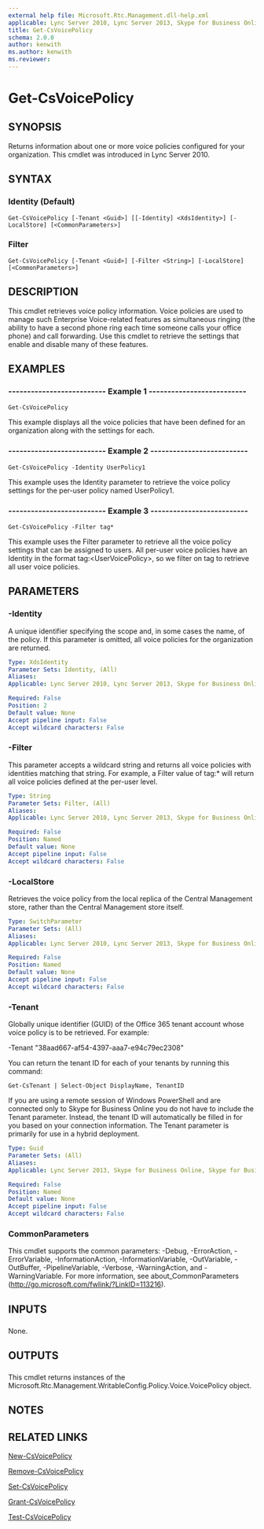 ```yaml
---
external help file: Microsoft.Rtc.Management.dll-help.xml
applicable: Lync Server 2010, Lync Server 2013, Skype for Business Online, Skype for Business Server 2015, Skype for Business Server 2019
title: Get-CsVoicePolicy
schema: 2.0.0
author: kenwith
ms.author: kenwith
ms.reviewer:
---
```


# Get-CsVoicePolicy

## SYNOPSIS
Returns information about one or more voice policies configured for your organization.
This cmdlet was introduced in Lync Server 2010.



## SYNTAX

### Identity (Default)
```
Get-CsVoicePolicy [-Tenant <Guid>] [[-Identity] <XdsIdentity>] [-LocalStore] [<CommonParameters>]
```

### Filter
```
Get-CsVoicePolicy [-Tenant <Guid>] [-Filter <String>] [-LocalStore] [<CommonParameters>]
```

## DESCRIPTION
This cmdlet retrieves voice policy information.
Voice policies are used to manage such Enterprise Voice-related features as simultaneous ringing (the ability to have a second phone ring each time someone calls your office phone) and call forwarding.
Use this cmdlet to retrieve the settings that enable and disable many of these features.



## EXAMPLES


### -------------------------- Example 1 -------------------------- 
```
Get-CsVoicePolicy
```

This example displays all the voice policies that have been defined for an organization along with the settings for each.



### -------------------------- Example 2 -------------------------- 
```
Get-CsVoicePolicy -Identity UserPolicy1
```

This example uses the Identity parameter to retrieve the voice policy settings for the per-user policy named UserPolicy1.


### -------------------------- Example 3 -------------------------- 
```
Get-CsVoicePolicy -Filter tag*
```

This example uses the Filter parameter to retrieve all the voice policy settings that can be assigned to users.
All per-user voice policies have an Identity in the format tag:\<UserVoicePolicy\>, so we filter on tag  to retrieve all user voice policies.



## PARAMETERS

### -Identity

A unique identifier specifying the scope and, in some cases the name, of the policy.
If this parameter is omitted, all voice policies for the organization are returned.



```yaml
Type: XdsIdentity
Parameter Sets: Identity, (All)
Aliases: 
Applicable: Lync Server 2010, Lync Server 2013, Skype for Business Online, Skype for Business Server 2015, Skype for Business Server 2019

Required: False
Position: 2
Default value: None
Accept pipeline input: False
Accept wildcard characters: False
```

### -Filter

This parameter accepts a wildcard string and returns all voice policies with identities matching that string.
For example, a Filter value of tag:* will return all voice policies defined at the per-user level.



```yaml
Type: String
Parameter Sets: Filter, (All)
Aliases: 
Applicable: Lync Server 2010, Lync Server 2013, Skype for Business Online, Skype for Business Server 2015, Skype for Business Server 2019

Required: False
Position: Named
Default value: None
Accept pipeline input: False
Accept wildcard characters: False
```

### -LocalStore

Retrieves the voice policy from the local replica of the Central Management store, rather than the Central Management store itself.


```yaml
Type: SwitchParameter
Parameter Sets: (All)
Aliases: 
Applicable: Lync Server 2010, Lync Server 2013, Skype for Business Online, Skype for Business Server 2015, Skype for Business Server 2019

Required: False
Position: Named
Default value: None
Accept pipeline input: False
Accept wildcard characters: False
```

### -Tenant

Globally unique identifier (GUID) of the Office 365 tenant account whose voice policy is to be retrieved.
For example:

-Tenant "38aad667-af54-4397-aaa7-e94c79ec2308"

You can return the tenant ID for each of your tenants by running this command:

`Get-CsTenant | Select-Object DisplayName, TenantID`


If you are using a remote session of Windows PowerShell and are connected only to Skype for Business Online you do not have to include the Tenant parameter.
Instead, the tenant ID will automatically be filled in for you based on your connection information.
The Tenant parameter is primarily for use in a hybrid deployment.



```yaml
Type: Guid
Parameter Sets: (All)
Aliases: 
Applicable: Lync Server 2013, Skype for Business Online, Skype for Business Server 2015, Skype for Business Server 2019

Required: False
Position: Named
Default value: None
Accept pipeline input: False
Accept wildcard characters: False
```

### CommonParameters
This cmdlet supports the common parameters: -Debug, -ErrorAction, -ErrorVariable, -InformationAction, -InformationVariable, -OutVariable, -OutBuffer, -PipelineVariable, -Verbose, -WarningAction, and -WarningVariable. For more information, see about_CommonParameters (http://go.microsoft.com/fwlink/?LinkID=113216).

## INPUTS

###  
None.

## OUTPUTS

###  
This cmdlet returns instances of the Microsoft.Rtc.Management.WritableConfig.Policy.Voice.VoicePolicy object.

## NOTES

## RELATED LINKS

[New-CsVoicePolicy](New-CsVoicePolicy.md)

[Remove-CsVoicePolicy](Remove-CsVoicePolicy.md)

[Set-CsVoicePolicy](Set-CsVoicePolicy.md)

[Grant-CsVoicePolicy](Grant-CsVoicePolicy.md)

[Test-CsVoicePolicy](Test-CsVoicePolicy.md)

